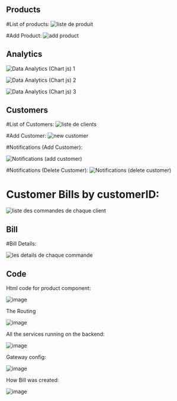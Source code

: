 ## Products

#List of products:
![liste de produit](https://user-images.githubusercontent.com/81532862/218309837-24888df8-4505-4588-ab17-57628e959b0d.png)

#Add Product:
![add product](https://user-images.githubusercontent.com/81532862/218309853-eb3a516b-66b6-4280-854d-921732646868.png)

## Analytics

![Data Analytics (Chart js) 1](https://user-images.githubusercontent.com/81532862/218309921-2ecd8150-fb6e-42db-87b9-124aa81fbad1.png)

![Data Analytics (Chart js) 2](https://user-images.githubusercontent.com/81532862/218309923-191a746d-74b1-427b-9149-a5de63faea3e.png)

![Data Analytics (Chart js) 3](https://user-images.githubusercontent.com/81532862/218309925-9d534f16-1517-49f8-967f-350a0c07bc05.png)


## Customers

#List of Customers:
![liste de clients](https://user-images.githubusercontent.com/81532862/218309997-4363aeee-a0d0-4ead-a59d-c0a7f363914a.png)


#Add Customer:
![new customer](https://user-images.githubusercontent.com/81532862/218310003-b684b120-6188-4055-aa83-31c6fc8882f3.png)


#Notifications (Add Customer):

![Notifications (add customer)](https://user-images.githubusercontent.com/81532862/218310010-6a804013-00a8-4357-8910-f6d9007be2ff.png)


#Notifications (Delete Customer):
![Notifications (delete customer)](https://user-images.githubusercontent.com/81532862/218310017-fdcbc5a6-3406-44b9-b734-a16f219e2d44.png)


# Customer Bills by customerID:
![liste des commandes de chaque client](https://user-images.githubusercontent.com/81532862/218310028-66a49514-e343-4b3e-b584-f947cb79953d.png)


## Bill

#Bill Details:

![les details de chaque commande](https://user-images.githubusercontent.com/81532862/218310060-d47b99c1-2409-4501-a8fa-b378c75b823a.png)


## Code

Html code for product component:

![image](https://user-images.githubusercontent.com/81532862/207162717-77cedb44-cb47-4ec3-a96c-e2d92f677640.png)

The Routing

![image](https://user-images.githubusercontent.com/81532862/207162947-4873e52d-7c52-468e-96d7-316113aa6264.png)


All the services running on the backend:

![image](https://user-images.githubusercontent.com/81532862/207163109-60f3c200-0b90-4370-a2e0-d33ce186cc20.png)

Gateway config:

![image](https://user-images.githubusercontent.com/81532862/207163972-bcce4592-28b5-4dfa-996b-fee4291e7ef0.png)

How Bill was created:

![image](https://user-images.githubusercontent.com/81532862/207164182-cc57a2b8-4b96-47e5-b39b-676af5c7141a.png)







